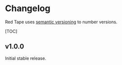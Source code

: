 Changelog
=========

Red Tape uses [semantic versioning](http://semver.org/) to number versions.

[TOC]

v1.0.0
------

Initial stable release.
